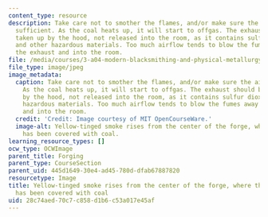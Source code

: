 ```yaml
---
content_type: resource
description: Take care not to smother the flames, and/or make sure the airflow is
  sufficient. As the coal heats up, it will start to offgas. The exhaust should be
  taken up by the hood, not released into the room, as it contains sulfur dioxide
  and other hazardous materials. Too much airflow tends to blow the fumes away from
  the exhaust and into the room.
file: /media/courses/3-a04-modern-blacksmithing-and-physical-metallurgy-fall-2008/28c74aed70c7c858d1b6c53a017e45af_002.jpg
file_type: image/jpeg
image_metadata:
  caption: Take care not to smother the flames, and/or make sure the airflow is sufficient.
    As the coal heats up, it will start to offgas. The exhaust should be taken up
    by the hood, not released into the room, as it contains sulfur dioxide and other
    hazardous materials. Too much airflow tends to blow the fumes away from the exhaust
    and into the room.
  credit: 'Credit: Image courtesy of MIT OpenCourseWare.'
  image-alt: Yellow-tinged smoke rises from the center of the forge, where the newspaper
    has been covered with coal.
learning_resource_types: []
ocw_type: OCWImage
parent_title: Forging
parent_type: CourseSection
parent_uid: 445d1649-30e4-ad45-780d-dfab67887820
resourcetype: Image
title: Yellow-tinged smoke rises from the center of the forge, where the newspaper
  has been covered with coal
uid: 28c74aed-70c7-c858-d1b6-c53a017e45af
---
```


